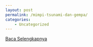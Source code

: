 ```yaml
---
layout: post
permalink: /mimpi-tsunami-dan-gempa/
categories:
    - Uncategorized
---
```


[Baca Selengkapnya](/04)